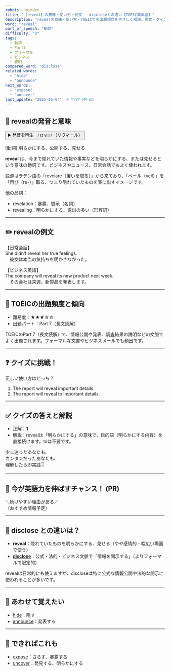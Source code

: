 ```yaml
---
robots: noindex
title: "【reveal】の意味・使い方・例文 ― discloseとの違い【TOEIC英単語】"
description: "revealの意味・使い方・TOEICでの出題傾向をやさしく解説。例文・クイズ付きでdiscloseとの違いもわかりやすく学べます。"
word: "reveal"
part_of_speech: "動詞"
difficulty: "3"
tags:
  - 動詞
  - Part7
  - フォーマル
  - ビジネス
  - 説明
compared_word: "disclose"
related_words:
  - "hide"
  - "announce"
next_words:
  - "expose"
  - "uncover"
last_update: "2025-05-04"  # YYYY-MM-DD
---
```


## 🔰 revealの発音と意味

<button class="play-audio" onclick="playTTS('reveal')">
  <span class="play-audio-main">
    ▶️ 発音を再生　/ rɪˈviːl /
  </span>
  <span class="play-audio-sub">
    （リヴィール）
  </span>
</button>

[動詞] 明らかにする、公開する、見せる

**reveal** は、今まで隠れていた情報や事実などを明らかにする、または見せるという意味の動詞です。ビジネスやニュース、日常会話でもよく使われます。

語源はラテン語の「revelare（覆いを取る）」から来ており、「ベール（veil）」を「再び（re-）」取る、つまり隠れていたものを表に出すイメージです。

他の品詞：  
- revelation：暴露、啓示（名詞）
- revealing：明らかにする、露出の多い（形容詞）

---

## ✏️ revealの例文

【日常会話】  
She didn't reveal her true feelings.  
　彼女は本当の気持ちを明かさなかった。

【ビジネス英語】  
The company will reveal its new product next week.  
　その会社は来週、新製品を発表します。

---

## 🎯 TOEICの出題頻度と傾向

- 難易度：★★★☆☆
- 出題パート：Part 7（長文読解）

TOEICのPart 7（長文読解）で、情報公開や発表、調査結果の説明などの文脈でよく出題されます。フォーマルな文書やビジネスメールでも頻出です。

---

## ❓ クイズに挑戦！

正しい使い方はどっち？

1. The report will reveal important details.  
2. The report will reveal to important details.

---

## ✅ クイズの答えと解説

- 正解：**1**
- 解説：revealは「明らかにする」の意味で、目的語（明らかにする内容）を直接続けます。toは不要です。

少し迷ったあなたも、  
カンタンだったあなたも、  
理解したら即実践👇️

---

## 🚀 今が英語力を伸ばすチャンス！ (PR)

<div class="info-center">
＼続けやすい理由がある／<br>  
（おすすめ情報予定）
</div>

---

## 🤔  disclose との違いは？

- **reveal**：隠れていたものを明らかにする、見せる（やや感情的・幅広い場面で使う）
- **[disclose](/word/disclose/)**：公式・法的・ビジネス文脈で「情報を開示する」（よりフォーマルで限定的）

revealは日常的にも使えますが、discloseは特に公式な情報公開や法的な開示に使われることが多いです。

---

## 🧩 あわせて覚えたい

- [hide](/word/hide/)：隠す
- [announce](/word/announce/)：発表する

---

## 📖 できればこれも

- [expose](/word/expose/)：さらす、暴露する
- [uncover](/word/uncover/)：発見する、明らかにする

<!-- cvid: aid23_bid49 -->
